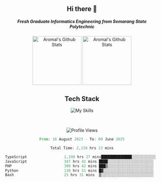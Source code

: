 <div align="center">
  <h2>Hi there 👋</h2>

  <h5>Fresh Graduate Informatics Engineering from Semarang State Polytechnic</h5>

  <img
    height="160"
    alt="Aromal's Github Stats"
    src="https://github-readme-stats.vercel.app/api?username=dafariski77&show_icons=true&theme=tokyonight&count_private=true"
  />
  <img
    alt="Aromal's Github Stats"
    height="160"
    src="https://github-readme-stats.vercel.app/api/top-langs/?username=dafariski77&layout=compact&theme=tokyonight"
  />

  <h2>Tech Stack</h2>
  
![My Skills](https://simpleskill.icons.workers.dev/svg?i=typescript,next.js,react,tailwindcss,shadcnui,reactquery,prisma,socketdotio,zod)

  <br /><br />
  <img src="https://komarev.com/ghpvc/?username=dafariski77&abbreviated=true" alt="Profile Views">
    
  <!--START_SECTION:waka-->

```rust
From: 16 August 2023 - To: 09 June 2025

Total Time: 2,138 hrs 13 mins

TypeScript                 1,198 hrs 27 mins██████████████░░░░░░░░░░░   55.62 %
JavaScript                 347 hrs 42 mins ████░░░░░░░░░░░░░░░░░░░░░   16.14 %
PHP                        300 hrs 42 mins ███▒░░░░░░░░░░░░░░░░░░░░░   13.96 %
Python                     130 hrs 51 mins █▓░░░░░░░░░░░░░░░░░░░░░░░   06.07 %
Bash                       25 hrs 31 mins  ▒░░░░░░░░░░░░░░░░░░░░░░░░   01.18 %
```

<!--END_SECTION:waka-->
</div>
